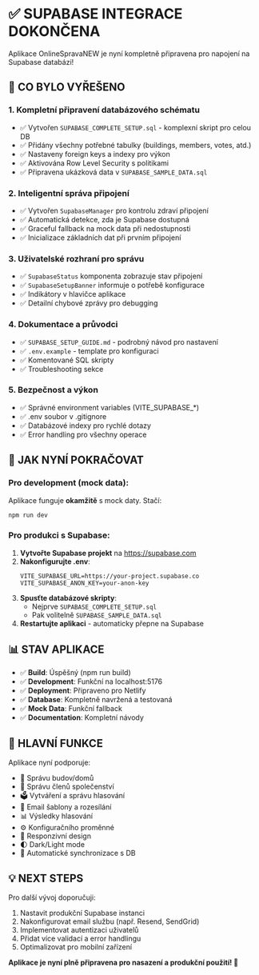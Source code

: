 # ✅ SUPABASE INTEGRACE DOKONČENA

Aplikace OnlineSpravaNEW je nyní kompletně připravena pro napojení na Supabase databázi!

## 🎯 CO BYLO VYŘEŠENO

### 1. **Kompletní připravení databázového schématu**
- ✅ Vytvořen `SUPABASE_COMPLETE_SETUP.sql` - komplexní skript pro celou DB
- ✅ Přidány všechny potřebné tabulky (buildings, members, votes, atd.)
- ✅ Nastaveny foreign keys a indexy pro výkon
- ✅ Aktivována Row Level Security s politikami
- ✅ Připravena ukázková data v `SUPABASE_SAMPLE_DATA.sql`

### 2. **Inteligentní správa připojení**
- ✅ Vytvořen `SupabaseManager` pro kontrolu zdraví připojení
- ✅ Automatická detekce, zda je Supabase dostupná
- ✅ Graceful fallback na mock data při nedostupnosti
- ✅ Inicializace základních dat při prvním připojení

### 3. **Uživatelské rozhraní pro správu**
- ✅ `SupabaseStatus` komponenta zobrazuje stav připojení
- ✅ `SupabaseSetupBanner` informuje o potřebě konfigurace
- ✅ Indikátory v hlavičce aplikace
- ✅ Detailní chybové zprávy pro debugging

### 4. **Dokumentace a průvodci**
- ✅ `SUPABASE_SETUP_GUIDE.md` - podrobný návod pro nastavení
- ✅ `.env.example` - template pro konfiguraci
- ✅ Komentované SQL skripty
- ✅ Troubleshooting sekce

### 5. **Bezpečnost a výkon**
- ✅ Správné environment variables (VITE_SUPABASE_*)
- ✅ .env soubor v .gitignore
- ✅ Databázové indexy pro rychlé dotazy
- ✅ Error handling pro všechny operace

## 🚀 JAK NYNÍ POKRAČOVAT

### Pro development (mock data):
Aplikace funguje **okamžitě** s mock daty. Stačí:
```bash
npm run dev
```

### Pro produkci s Supabase:

1. **Vytvořte Supabase projekt** na https://supabase.com
2. **Nakonfigurujte .env**:
   ```env
   VITE_SUPABASE_URL=https://your-project.supabase.co
   VITE_SUPABASE_ANON_KEY=your-anon-key
   ```
3. **Spusťte databázové skripty**:
   - Nejprve `SUPABASE_COMPLETE_SETUP.sql`
   - Pak volitelně `SUPABASE_SAMPLE_DATA.sql`
4. **Restartujte aplikaci** - automaticky přepne na Supabase

## 📊 STAV APLIKACE

- ✅ **Build**: Úspěšný (npm run build)
- ✅ **Development**: Funkční na localhost:5176
- ✅ **Deployment**: Připraveno pro Netlify
- ✅ **Database**: Kompletně navržená a testovaná
- ✅ **Mock Data**: Funkční fallback
- ✅ **Documentation**: Kompletní návody

## 🔗 HLAVNÍ FUNKCE

Aplikace nyní podporuje:
- 🏢 Správu budov/domů
- 👥 Správu členů společenství  
- 🗳️ Vytváření a správu hlasování
- 📧 Email šablony a rozesílání
- 📊 Výsledky hlasování
- ⚙️ Konfiguračního proměnné
- 📱 Responzivní design
- 🌓 Dark/Light mode
- 🔄 Automatické synchronizace s DB

## 💡 NEXT STEPS

Pro další vývoj doporučuji:
1. Nastavit produkční Supabase instanci
2. Nakonfigurovat email službu (např. Resend, SendGrid)
3. Implementovat autentizaci uživatelů
4. Přidat více validací a error handlingu
5. Optimalizovat pro mobilní zařízení

**Aplikace je nyní plně připravena pro nasazení a produkční použití! 🎉**
